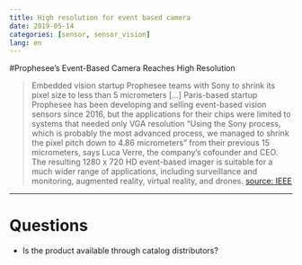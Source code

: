 ```yaml
---
title: High resolution for event based camera
date: 2019-05-14
categories: [sensor, sensor_vision]
lang: en
---
```


#Prophesee’s Event-Based Camera Reaches High Resolution

> Embedded vision startup Prophesee teams with Sony to shrink its pixel size to less than 5 micrometers
> [...] Paris-based startup Prophesee has been developing and selling event-based vision sensors since 2016, 
> but the applications for their chips were limited to systems that needed only VGA resolution
> “Using the Sony process, which is probably the most advanced process, we managed to shrink the pixel pitch down to 4.86 micrometers” 
> from their previous 15 micrometers, says Luca Verre, the company’s cofounder and CEO.
> The resulting 1280 x 720 HD event-based imager is suitable for a much wider range of applications, including surveillance and monitoring, 
> augmented reality, virtual reality, and drones.
> [source: IEEE](https://spectrum.ieee.org/tech-talk/sensors/imagers/prophesees-eventbased-camera-reaches-high-resolution)

----

# Questions

* Is the product available through catalog distributors?
